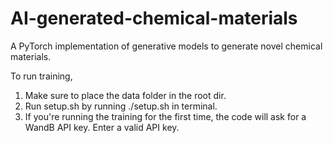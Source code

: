 # AI-generated-chemical-materials
A PyTorch implementation of generative models to generate novel chemical materials.

To run training,
1. Make sure to place the data folder in the root dir.
2. Run setup.sh by running ./setup.sh in terminal.
3. If you're running the training for the first time, the code will
ask for a WandB API key. Enter a valid API key.
